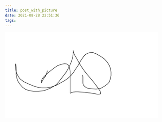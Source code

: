 ```yaml
---
title: post_with_picture
date: 2021-08-28 22:51:36
tags:
---
```


![Alt Text](post-with-picture/picture.png)


